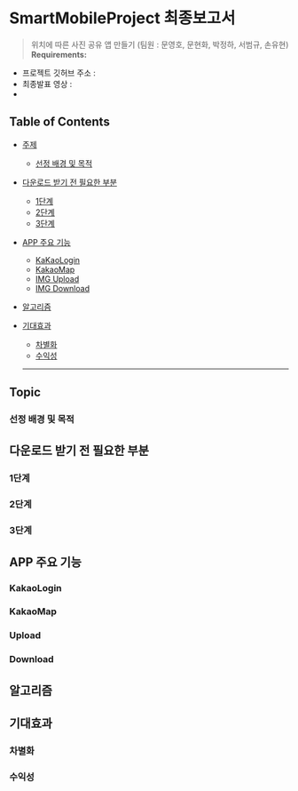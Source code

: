 # SmartMobileProject 최종보고서 

> 위치에 따른 사진 공유 앱 만들기  (팀원 : 문영호, 문현화, 박정하, 서범규, 손유현)
**Requirements:**
  - 프로젝트 깃허브 주소 :
  - 최종발표 영상 : 
  - 


## Table of Contents

- [주제](#Topic)
  - [선정 배경 및 목적](#Topic)

- [다운로드 받기 전 필요한 부분](#1단계)
  - [1단계](#1단계)
  - [2단계](#2단계)
  - [3단계](#3단계)


- [APP 주요 기능](#KakaoLogin)
  - [KaKaoLogin](#KakaoLogin)
  - [KakaoMap](#KakaoMap)
  - [IMG Upload](#Upload)
  - [IMG Download](#Download)
  
- [알고리즘](#알고리즘)

- [기대효과](#기대효과)
  - [차별화](#차별화)
  - [수익성](#수익성)
  
  ----------------------------------------------------
  
 ## Topic
  ### 선정 배경 및 목적
  
 ## 다운로드 받기 전 필요한 부분
  ### 1단계
  
  ### 2단계
  
  ### 3단계
  
  
  
  ## APP 주요 기능
   ### KakaoLogin
   
   ### KakaoMap
   
   ### Upload
   
   ### Download
   
   
   
  ## 알고리즘
  
  
  
  ## 기대효과
  
   ### 차별화
   
   ### 수익성
